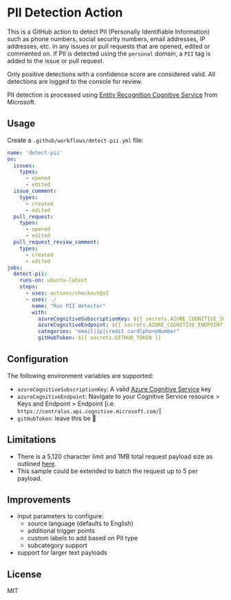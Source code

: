 # PII Detection Action 

This is a GitHub action to detect PII (Personally Identifiable Information) such as phone numbers, social security numbers, email addresses, IP addresses, etc. in any issues or pull requests that are opened, edited or commented on. If PII is detected using the `personal` domain, a `PII` tag is added to the issue or pull request.

Only positive detections with a confidence score are considered valid. All detections are logged to the console for review.

PII detection is processed using [Entity Recognition Cognitive Service](https://docs.microsoft.com/en-us/azure/cognitive-services/text-analytics/named-entity-types?tabs=personal) from Microsoft.

## Usage

Create a `.github/workflows/detect-pii.yml` file:

```yaml
name: 'detect-pii'
on:
  issues:
    types:
      - opened
      - edited
  issue_comment:
    types:
      - created
      - edited
  pull_request:
    types:
      - opened
      - edited
  pull_request_review_comment:
    types:
      - created
      - edited
jobs:
  detect-pii:
    runs-on: ubuntu-latest
    steps:
      - uses: actions/checkout@v2
      - uses: ./
        name: "Run PII detector"
        with:
          azureCognitiveSubscriptionKey: ${{ secrets.AZURE_COGNITIVE_SUBSCRIPTION_KEY }}
          azureCognitiveEndpoint: ${{ secrets.AZURE_COGNITIVE_ENDPOINT }}
          categories: "email|ip|credit card|phoneNumber"
          gitHubToken: ${{ secrets.GITHUB_TOKEN }}
```

## Configuration

The following environment variables are supported:

- `azureCognitiveSubscriptionKey`: A valid [Azure Cognitive Service](https://ms.portal.azure.com/#create/Microsoft.CognitiveServicesAllInOne) key
- `azureCognitiveEndpoint`: Navigate to your Cognitive Service resource > Keys and Endpoint > Endpoint [i.e. `https://centralus.api.cognitive.microsoft.com/`]
- `gitHubToken`: leave this be :metal:

## Limitations

* There is a 5,120 character limit and 1MB total request payload size as outlined [here](https://docs.microsoft.com/en-us/azure/cognitive-services/text-analytics/concepts/data-limits?tabs=version-3).
* This sample could be extended to batch the request up to 5 per payload.

## Improvements

* input parameters to configure:
  * source language (defaults to English)
  * additional trigger points
  * custom labels to add based on PII type
  * subcategory support
* support for larger text payloads

## License

MIT
